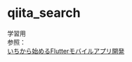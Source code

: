 # qiita_search

学習用  
参照：  
[いちから始めるFlutterモバイルアプリ開発](https://zenn.dev/heyhey1028/books/flutter-basics)